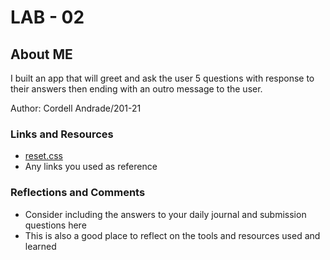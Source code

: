 # LAB - 02

## About ME

I built an app that will greet and ask the user 5 questions with response to their answers then ending with an outro message to the user.

Author: Cordell Andrade/201-21

### Links and Resources
* [reset.css](https://meyerweb.com/eric/tools/css/reset/)
* Any links you used as reference

### Reflections and Comments
* Consider including the answers to your daily journal and submission questions here
* This is also a good place to reflect on the tools and resources used and learned